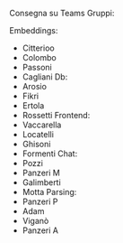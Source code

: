 Consegna su Teams
Gruppi:

Embeddings:
- Citterioo
- Colombo
- Passoni
- Cagliani
Db:
- Arosio
- Fikri
- Ertola
- Rossetti
Frontend:
- Vaccarella
- Locatelli
- Ghisoni
- Formenti
Chat:
- Pozzi
- Panzeri M
- Galimberti
- Motta
Parsing:
- Panzeri P
- Adam
- Viganò
- Panzeri A
